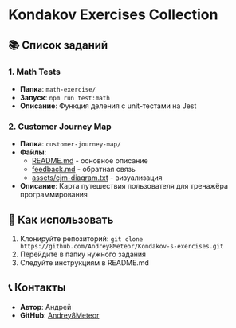 # Kondakov Exercises Collection

## 📚 Список заданий

### 1. Math Tests
- **Папка**: `math-exercise/`
- **Запуск**: `npm run test:math`
- **Описание**: Функция деления с unit-тестами на Jest

### 2. Customer Journey Map
- **Папка**: `customer-journey-map/`
- **Файлы**: 
  - [README.md](./customer-journey-map/README.md) - основное описание
  - [feedback.md](./customer-journey-map/feedback.md) - обратная связь
  - [assets/cjm-diagram.txt](./customer-journey-map/assets/cjm-diagram.txt) - визуализация
- **Описание**: Карта путешествия пользователя для тренажёра программирования

## 🚀 Как использовать
1. Клонируйте репозиторий: `git clone https://github.com/Andrey8Meteor/Kondakov-s-exercises.git`
2. Перейдите в папку нужного задания
3. Следуйте инструкциям в README.md

## 📞 Контакты
- **Автор**: Андрей
- **GitHub**: [Andrey8Meteor](https://github.com/Andrey8Meteor)
